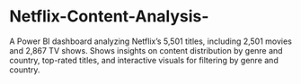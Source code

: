 # Netflix-Content-Analysis-
A Power BI dashboard analyzing Netflix’s 5,501 titles, including 2,501 movies and 2,867 TV shows. Shows insights on content distribution by genre and country, top-rated titles, and interactive visuals for filtering by genre and country. 
